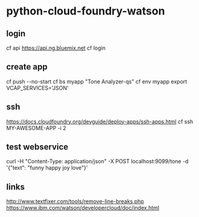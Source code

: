 # python-cloud-foundry-watson

## login
cf api https://api.ng.bluemix.net
cf login

## create app
cf push --no-start
cf bs myapp "Tone Analyzer-qs"
cf env myapp
export VCAP_SERVICES='JSON'

## ssh
https://docs.cloudfoundry.org/devguide/deploy-apps/ssh-apps.html
cf ssh MY-AWESOME-APP -i 2

## test webservice
curl -H "Content-Type: application/json" -X POST localhost:9099/tone -d '{"text": "funny happy joy love"}'

## links
http://www.textfixer.com/tools/remove-line-breaks.php
https://www.ibm.com/watson/developercloud/doc/index.html
